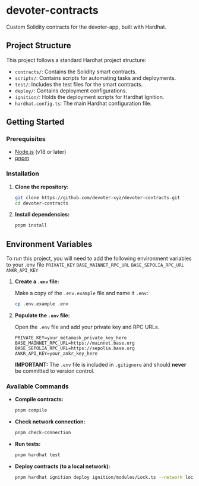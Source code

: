 # devoter-contracts

Custom Solidity contracts for the devoter-app, built with Hardhat.

## Project Structure

This project follows a standard Hardhat project structure:

- `contracts/`: Contains the Solidity smart contracts.
- `scripts/`: Contains scripts for automating tasks and deployments.
- `test/`: Includes the test files for the smart contracts.
- `deploy/`: Contains deployment configurations.
- `ignition/`: Holds the deployment scripts for Hardhat Ignition.
- `hardhat.config.ts`: The main Hardhat configuration file.

## Getting Started

### Prerequisites

- [Node.js](https://nodejs.org/en/) (v18 or later)
- [pnpm](https://pnpm.io/)

### Installation

1.  **Clone the repository:**

    ```bash
    git clone https://github.com/devoter-xyz/devoter-contracts.git
    cd devoter-contracts
    ```

2.  **Install dependencies:**

    ```bash
    pnpm install
    ```

## Environment Variables
To run this project, you will need to add the following environment variables to your .env file
`PRIVATE_KEY`
`BASE_MAINNET_RPC_URL`
`BASE_SEPOLIA_RPC_URL`
`ANKR_API_KEY`

1.  **Create a `.env` file:**

    Make a copy of the `.env.example` file and name it `.env`:

    ```bash
    cp .env.example .env
    ```

2.  **Populate the `.env` file:**

    Open the `.env` file and add your private key and RPC URLs.

    ```
    PRIVATE_KEY=your_metamask_private_key_here
    BASE_MAINNET_RPC_URL=https://mainnet.base.org
    BASE_SEPOLIA_RPC_URL=https://sepolia.base.org
    ANKR_API_KEY=your_ankr_key_here
    ```

    **IMPORTANT:** The `.env` file is included in `.gitignore` and should **never** be committed to version control.

### Available Commands

-   **Compile contracts:**

    ```bash
    pnpm compile
    ```

-   **Check network connection:**
    ```bash
    pnpm check-connection
    ```

-   **Run tests:**

    ```bash
    pnpm hardhat test
    ```

-   **Deploy contracts (to a local network):**

    ```bash
    pnpm hardhat ignition deploy ignition/modules/Lock.ts --network localhost
    ```

